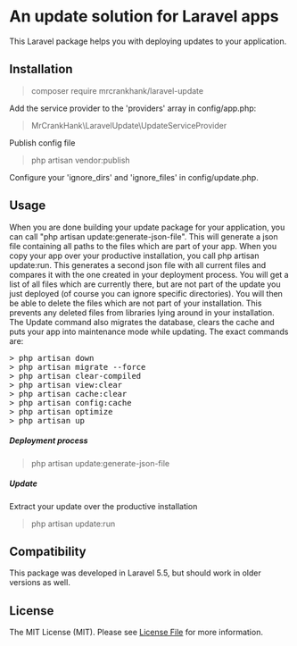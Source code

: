 # An update solution for Laravel apps

This Laravel package helps you with deploying updates to your application.

## Installation
> composer require mrcrankhank/laravel-update

Add the service provider to the 'providers' array in config/app.php:
> MrCrankHank\LaravelUpdate\UpdateServiceProvider

Publish config file
> php artisan vendor:publish

Configure your 'ignore_dirs' and 'ignore_files' in config/update.php.

## Usage
When you are done building your update package for your application, you can call "php artisan update:generate-json-file". 
This will generate a json file containing all paths to the files which are part of your app. When you copy your app over 
your productive installation, you call php artisan update:run. This generates a second json file with all current files and
compares it with the one created in your deployment process. You will get a list of all files which are currently there,
but are not part of the update you just deployed (of course you can ignore specific directories). You will then be able to
delete the files which are not part of your installation. This prevents any deleted files from libraries lying around in 
your installation.
The Update command also migrates the database, clears the cache and puts your app into maintenance mode while updating.
The exact commands are:
<pre>
> php artisan down
> php artisan migrate --force
> php artisan clear-compiled
> php artisan view:clear
> php artisan cache:clear
> php artisan config:cache
> php artisan optimize
> php artisan up
</pre>

##### Deployment process
> php artisan update:generate-json-file

##### Update
Extract your update over the productive installation
> php artisan update:run

## Compatibility
This package was developed in Laravel 5.5, but should work in older versions as well.

## License
The MIT License (MIT). Please see [License File](LICENSE.md) for more information.
